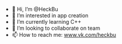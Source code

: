 - 👋 Hi, I’m @HeckBu
- 👀 I’m interested in app creation
- 🌱 I’m currently learning C++
- 💞️ I’m looking to collaborate on team
- 📫 How to reach me: www.vk.com/heckbu

<!---
HeckBu/HeckBu is a ✨ special ✨ repository because its `README.md` (this file) appears on your GitHub profile.
You can click the Preview link to take a look at your changes.
--->
